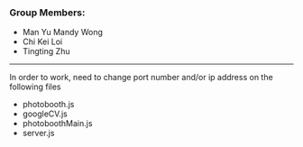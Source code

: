 
### Group Members:
- Man Yu Mandy Wong
- Chi Kei Loi
- Tingting Zhu

------------
In order to work, need to change port number and/or ip address on the following files
   * photobooth.js
   * googleCV.js
   * photoboothMain.js
   * server.js
  


